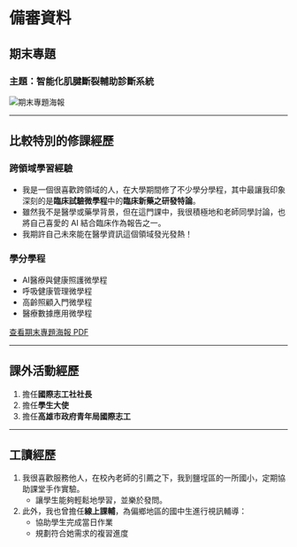 # 備審資料

## **期末專題**
### 主題：智能化肌腱斷裂輔助診斷系統
![期末專題海報](images/專題海報.jpg)

---

## **比較特別的修課經歷**
### 跨領域學習經驗
- 我是一個很喜歡跨領域的人，在大學期間修了不少學分學程，其中最讓我印象深刻的是**臨床試驗微學程**中的**臨床新藥之研發特論**。  
- 雖然我不是醫學或藥學背景，但在這門課中，我很積極地和老師同學討論，也將自己喜愛的 AI 結合臨床作為報告之一。  
- 我期許自己未來能在醫學資訊這個領域發光發熱！
### 學分學程
- AI醫療與健康照護微學程  
- 呼吸健康管理微學程
- 高齡照顧入門微學程
- 醫療數據應用微學程

[查看期末專題海報 PDF](https://drive.google.com/file/d/12G-4sa8mvsyHY4jE7ANDi-Svui_EkL7W/view?usp=sharing)

---

## **課外活動經歷**
1. 擔任**國際志工社社長**
2. 擔任**學生大使**
3. 擔任**高雄市政府青年局國際志工**

---

## **工讀經歷**
1. 我很喜歡服務他人，在校內老師的引薦之下，我到鹽埕區的一所國小，定期協助課堂手作實驗。  
   - 讓學生能夠輕鬆地學習，並樂於發問。
2. 此外，我也曾擔任**線上課輔**，為偏鄉地區的國中生進行視訊輔導：  
   - 協助學生完成當日作業  
   - 規劃符合她需求的複習進度  
